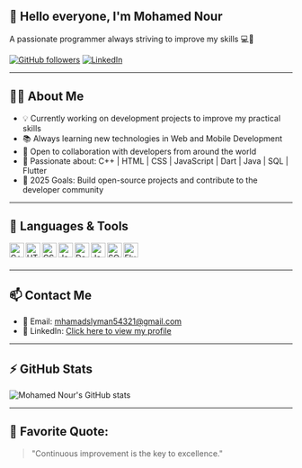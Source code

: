 ## 👋 Hello everyone, I'm Mohamed Nour  
A passionate programmer always striving to improve my skills 💻🚀

[![GitHub followers](https://img.shields.io/github/followers/mohamednoor-dev?label=Follow&style=for-the-badge)](https://github.com/mohamednoor-dev)
[![LinkedIn](https://img.shields.io/badge/-LinkedIn-blue?style=for-the-badge&logo=linkedin&logoColor=white)](https://www.linkedin.com/in/abo-mrhf-5b5147346?utm_source=share&utm_campaign=share_via&utm_content=profile&utm_medium=android_app)

---

## 🧑‍💻 About Me

- 💡 Currently working on development projects to improve my practical skills
- 📚 Always learning new technologies in Web and Mobile Development
- 🤝 Open to collaboration with developers from around the world
- 🧠 Passionate about: C++ | HTML | CSS | JavaScript | Dart | Java | SQL | Flutter
- 🥅 2025 Goals: Build open-source projects and contribute to the developer community

---

## 🔧 Languages & Tools

<img align="left" alt="C++" width="26px" src="https://cdn.jsdelivr.net/gh/devicons/devicon/icons/cplusplus/cplusplus-original.svg" />
<img align="left" alt="HTML5" width="26px" src="https://cdn.jsdelivr.net/gh/devicons/devicon/icons/html5/html5-original.svg" />
<img align="left" alt="CSS3" width="26px" src="https://cdn.jsdelivr.net/gh/devicons/devicon/icons/css3/css3-original.svg" />
<img align="left" alt="JavaScript" width="26px" src="https://cdn.jsdelivr.net/gh/devicons/devicon/icons/javascript/javascript-original.svg" />
<img align="left" alt="Dart" width="26px" src="https://cdn.jsdelivr.net/gh/devicons/devicon/icons/dart/dart-original.svg" />
<img align="left" alt="Java" width="26px" src="https://cdn.jsdelivr.net/gh/devicons/devicon/icons/java/java-original.svg" />
<img align="left" alt="SQL" width="26px" src="https://cdn.jsdelivr.net/gh/devicons/devicon/icons/mysql/mysql-original.svg" />
<img align="left" alt="Flutter" width="26px" src="https://cdn.jsdelivr.net/gh/devicons/devicon/icons/flutter/flutter-original.svg" />
<br /><br />

---

## 📫 Contact Me

- 📩 Email: mhamadslyman54321@gmail.com  
- 💼 LinkedIn: [Click here to view my profile](https://www.linkedin.com/in/abo-mrhf-5b5147346?utm_source=share&utm_campaign=share_via&utm_content=profile&utm_medium=android_app)

---

## ⚡ GitHub Stats

![Mohamed Nour's GitHub stats](https://github-readme-stats.vercel.app/api?username=mohamednoor-dev&show_icons=true&theme=tokyonight)

---

## 🌟 Favorite Quote:

> "Continuous improvement is the key to excellence."
